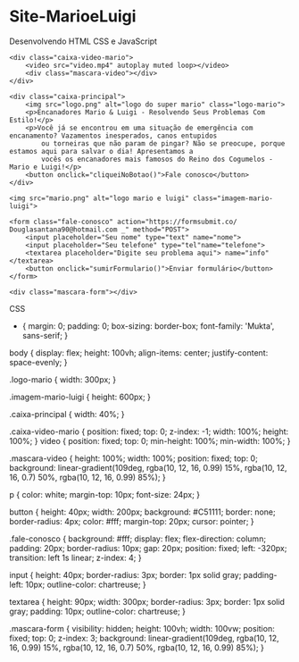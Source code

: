 # Site-MarioeLuigi
Desenvolvendo HTML CSS e JavaScript


<!DOCTYPE html>
<html lang="pt-br">

<head>
    <meta charset="UTF-8">
    <meta name="viewport" content="width=device-width, initial-scale=1.0">
    <link rel="stylesheet" href="style.css">
    <link rel="preconnect" href="https://fonts.googleapis.com">
    <link rel="preconnect" href="https://fonts.gstatic.com" crossorigin>
    <link href="https://fonts.googleapis.com/css2?family=Mukta:wght@300;700&display=swap" rel="stylesheet">
    <title>Super Mario</title>
</head>

<body>

    <div class="caixa-video-mario">
        <video src="video.mp4" autoplay muted loop></video>
        <div class="mascara-video"></div>
    </div>

    <div class="caixa-principal">
        <img src="logo.png" alt="logo do super mario" class="logo-mario">
        <p>Encanadores Mario & Luigi - Resolvendo Seus Problemas Com Estilo!</p>
        <p>Você já se encontrou em uma situação de emergência com encanamento? Vazamentos inesperados, canos entupidos
            ou torneiras que não param de pingar? Não se preocupe, porque estamos aqui para salvar o dia! Apresentamos a
            vocês os encanadores mais famosos do Reino dos Cogumelos - Mario e Luigi!</p>
        <button onclick="cliqueiNoBotao()">Fale conosco</button>
    </div>

    <img src="mario.png" alt="logo mario e luigi" class="imagem-mario-luigi">

    <form class="fale-conosco" action="https://formsubmit.co/ Douglasantana90@hotmail.com _" method="POST">
        <input placeholder="Seu nome" type="text" name="nome">
        <input placeholder="Seu telefone" type="tel"name="telefone">
        <textarea placeholder="Digite seu problema aqui"> name="info"</textarea>
        <button onclick="sumirFormulario()">Enviar formulário</button>
    </form>

    <div class="mascara-form"></div>
</body>
<script>
    let formulario = document.querySelector(".fale-conosco")
    let mascara = document.querySelector(".mascara-form")


    function cliqueiNoBotao(){
        formulario.style.left = "700px"
        mascara.style.visibility = "visible"
    }

    function sumirFormulario(){
        formulario.style.left = "-320px"
        mascara.style.visibility = "hidden"
    }

</script>

</html>



CSS



* {
    margin: 0;
    padding: 0;
    box-sizing: border-box;
    font-family: 'Mukta', sans-serif;
}


body {
    display: flex;
    height: 100vh;
    align-items: center;
    justify-content: space-evenly;
}

.logo-mario {
    width: 300px;
}

.imagem-mario-luigi {
    height: 600px;
}

.caixa-principal {
    width: 40%;
}

.caixa-video-mario {
    position: fixed;
    top: 0;
    z-index: -1;
    width: 100%;
    height: 100%;
}
video {
    position: fixed;
    top: 0;
    min-height: 100%;
    min-width: 100%;
}

.mascara-video {
    height: 100%;
    width: 100%;
    position: fixed;
    top: 0;
    background: linear-gradient(109deg, rgba(10, 12, 16, 0.99) 15%, rgba(10, 12, 16, 0.7) 50%, rgba(10, 12, 16, 0.99) 85%);
}

p {
    color: white;
    margin-top: 10px;
    font-size: 24px;
}

button {
    height: 40px;
    width: 200px;
    background: #C51111;
    border: none;
    border-radius: 4px;
    color: #fff;
    margin-top: 20px;
    cursor: pointer;
}

.fale-conosco {
    background: #fff;
    display: flex;
    flex-direction: column;
    padding: 20px;
    border-radius: 10px;
    gap: 20px;
    position: fixed;
    left: -320px;
    transition: left 1s linear;
    z-index: 4;
}

input {
    height: 40px;
    border-radius: 3px;
    border: 1px solid gray;
    padding-left: 10px;
    outline-color: chartreuse;
}

textarea {
    height: 90px;
    width: 300px;
    border-radius: 3px;
    border: 1px solid gray;
    padding: 10px;
    outline-color: chartreuse;
}

.mascara-form {
    visibility: hidden;
    height: 100vh;
    width: 100vw;
    position: fixed;
    top: 0;
    z-index: 3;
    background: linear-gradient(109deg, rgba(10, 12, 16, 0.99) 15%, rgba(10, 12, 16, 0.7) 50%, rgba(10, 12, 16, 0.99) 85%);
}
